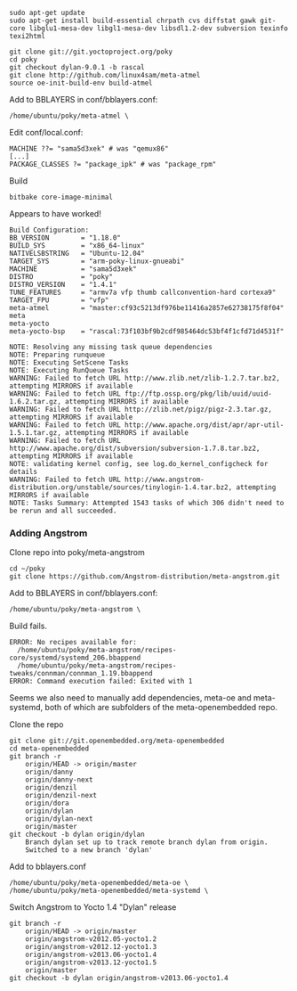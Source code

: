     sudo apt-get update
    sudo apt-get install build-essential chrpath cvs diffstat gawk git-core libglu1-mesa-dev libgl1-mesa-dev libsdl1.2-dev subversion texinfo texi2html

    git clone git://git.yoctoproject.org/poky
    cd poky
    git checkout dylan-9.0.1 -b rascal
    git clone http://github.com/linux4sam/meta-atmel
    source oe-init-build-env build-atmel

Add to BBLAYERS in conf/bblayers.conf:

    /home/ubuntu/poky/meta-atmel \

Edit conf/local.conf:

    MACHINE ??= "sama5d3xek" # was "qemux86"
    [...]
    PACKAGE_CLASSES ?= "package_ipk" # was "package_rpm"

Build

    bitbake core-image-minimal

Appears to have worked!

    Build Configuration:
    BB_VERSION        = "1.18.0"
    BUILD_SYS         = "x86_64-linux"
    NATIVELSBSTRING   = "Ubuntu-12.04"
    TARGET_SYS        = "arm-poky-linux-gnueabi"
    MACHINE           = "sama5d3xek"
    DISTRO            = "poky"
    DISTRO_VERSION    = "1.4.1"
    TUNE_FEATURES     = "armv7a vfp thumb callconvention-hard cortexa9"
    TARGET_FPU        = "vfp"
    meta-atmel        = "master:cf93c5213df976be11416a2857e62738175f8f04"
    meta
    meta-yocto
    meta-yocto-bsp    = "rascal:73f103bf9b2cdf985464dc53bf4f1cfd71d4531f"
    
    NOTE: Resolving any missing task queue dependencies
    NOTE: Preparing runqueue
    NOTE: Executing SetScene Tasks
    NOTE: Executing RunQueue Tasks
    WARNING: Failed to fetch URL http://www.zlib.net/zlib-1.2.7.tar.bz2, attempting MIRRORS if available
    WARNING: Failed to fetch URL ftp://ftp.ossp.org/pkg/lib/uuid/uuid-1.6.2.tar.gz, attempting MIRRORS if available
    WARNING: Failed to fetch URL http://zlib.net/pigz/pigz-2.3.tar.gz, attempting MIRRORS if available
    WARNING: Failed to fetch URL http://www.apache.org/dist/apr/apr-util-1.5.1.tar.gz, attempting MIRRORS if available
    WARNING: Failed to fetch URL http://www.apache.org/dist/subversion/subversion-1.7.8.tar.bz2, attempting MIRRORS if available
    NOTE: validating kernel config, see log.do_kernel_configcheck for details
    WARNING: Failed to fetch URL http://www.angstrom-distribution.org/unstable/sources/tinylogin-1.4.tar.bz2, attempting MIRRORS if available
    NOTE: Tasks Summary: Attempted 1543 tasks of which 306 didn't need to be rerun and all succeeded.

### Adding Angstrom ###

Clone repo into poky/meta-angstrom

    cd ~/poky
    git clone https://github.com/Angstrom-distribution/meta-angstrom.git

Add to BBLAYERS in conf/bblayers.conf:

    /home/ubuntu/poky/meta-angstrom \

Build fails.

    ERROR: No recipes available for:
      /home/ubuntu/poky/meta-angstrom/recipes-core/systemd/systemd_206.bbappend
      /home/ubuntu/poky/meta-angstrom/recipes-tweaks/connman/connman_1.19.bbappend
    ERROR: Command execution failed: Exited with 1

Seems we also need to manually add dependencies, meta-oe and meta-systemd, both of which are subfolders of the meta-openembedded repo.

Clone the repo

    git clone git://git.openembedded.org/meta-openembedded
    cd meta-openembedded
    git branch -r
        origin/HEAD -> origin/master
        origin/danny
        origin/danny-next
        origin/denzil
        origin/denzil-next
        origin/dora
        origin/dylan
        origin/dylan-next
        origin/master
    git checkout -b dylan origin/dylan
        Branch dylan set up to track remote branch dylan from origin.
        Switched to a new branch 'dylan'

Add to bblayers.conf

    /home/ubuntu/poky/meta-openembedded/meta-oe \
    /home/ubuntu/poky/meta-openembedded/meta-systemd \

Switch Angstrom to Yocto 1.4 "Dylan" release

    git branch -r
        origin/HEAD -> origin/master
        origin/angstrom-v2012.05-yocto1.2
        origin/angstrom-v2012.12-yocto1.3
        origin/angstrom-v2013.06-yocto1.4
        origin/angstrom-v2013.12-yocto1.5
        origin/master
    git checkout -b dylan origin/angstrom-v2013.06-yocto1.4
